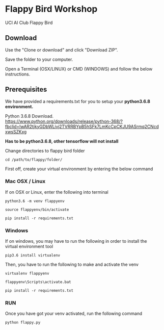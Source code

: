 # Flappy Bird Workshop
UCI AI Club Flappy Bird  

## Download

Use the "Clone or download" and click "Download ZIP".

Save the folder to your computer.

Open a Terminal (OSX/LINUX) or CMD (WINDOWS) and follow the below instructions.

## Prerequisites

We have provided a requirements.txt for you to setup your **python3.6.8 environment.**

Python 3.6.8 Download.
https://www.python.org/downloads/release/python-368/?fbclid=IwAR2tjkyGDbWLivj2TVRRBYpB5hSFk7LmKcCpCKJU9ASrmq2CNcdxwsSZKxg

**Has to be python3.6.8, other tensorflow will not install**

Change directories to flappy bird folder
```
cd /path/to/flappy/folder/
```

First off, create your virtual environment by entering the below command

### Mac OSX / Linux

If on OSX or Linux, enter the following into terminal
```
python3.6 -m venv flappyenv

source flappyenv/bin/activate

pip install -r requirements.txt
```

### Windows

If on windows, you may have to run the following in order to install the virtual environment tool

```
pip3.6 install virtualenv
```

Then, you have to run the following to make and activate the venv
```
virtualenv flappyenv

flappyenv\Scripts\activate.bat

pip install -r requirements.txt

```
### RUN

Once you have got your venv activated, run the following command

```
python flappy.py
```



